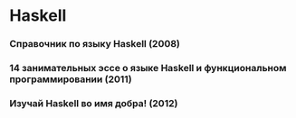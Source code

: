 # Haskell

### Справочник по языку Haskell (2008)

### 14 занимательных эссе о языке Haskell и функциональном программировании (2011)

### Изучай Haskell во имя добра! (2012)